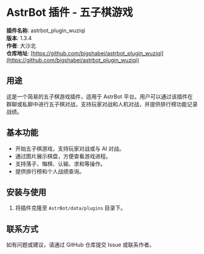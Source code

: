 # AstrBot 插件 - 五子棋游戏

**插件名称**: astrbot_plugin_wuziqi  
**版本**: 1.3.4  
**作者**: 大沙北  
**仓库地址**: [https://github.com/bigshabei/astrbot_plugin_wuziqi](https://github.com/bigshabei/astrbot_plugin_wuziqi)

## 用途

这是一个简易的五子棋游戏插件，适用于 AstrBot 平台。用户可以通过该插件在群聊或私聊中进行五子棋对战，支持玩家对战和人机对战，并提供排行榜功能记录战绩。

## 基本功能

- 开始五子棋游戏，支持玩家对战或与 AI 对战。
- 通过图片展示棋盘，方便查看游戏进程。
- 支持落子、悔棋、认输、求和等操作。
- 提供排行榜和个人战绩查询。

## 安装与使用

1. 将插件克隆至 `AstrBot/data/plugins` 目录下。

## 联系方式

如有问题或建议，请通过 GitHub 仓库提交 Issue 或联系作者。
